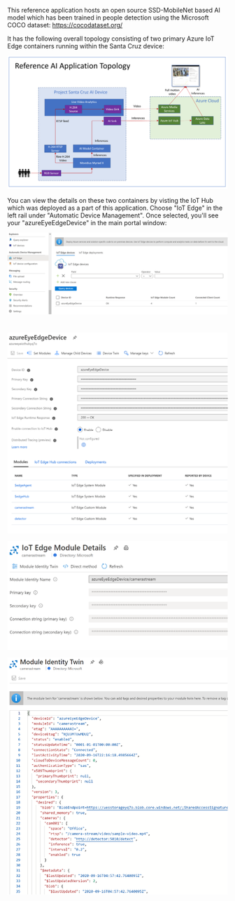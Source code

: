 This reference application hosts an open source SSD-MobileNet based AI model which has been trained in people detection using the Microsoft COCO dataset: https://cocodataset.org/

It has the following overall topology consisting of two primary Azure IoT Edge containers running within the Santa Cruz device:

![](/images/AI-App-Topology.PNG)

You can view the details on these two containers by visting the IoT Hub which was deployed as a part of this application.  Choose "IoT Edge" in the left rail under "Automatic Device Management".  Once selected, you'll see your "azureEyeEdgeDevice" in the main portal window:

![](/images/IoT-Hub-Edge.png)
#

![](/images/IoT-Hub-Containers.png)

![](/images/IoT-Hub-Identity-Twin.png)

![](/images/IoT-Hub-Identity-Twin-Details.png)

